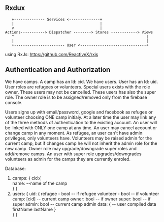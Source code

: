 ## Rxdux

       +-------------- Services <--------------+          
       |                                       |
       v                                       |
    Actions-----------> Dispatcher --------> Stores ------------> Views
       ^                                                            |
       |                                                            |  
       +----------------------- User <------------------------------+

  using RxJs: https://github.com/ReactiveX/rxjs

## Authentication and Authorization

   We have camps. A camp has an Id: cid. 
   We have users. User has an Id: uid. User roles are refugees or volunteers.
   Special users exists with the role owner. These users may not be cancelled. These users has also the super role. 
   The owner role is to be assigned/removed only from the firebase console.     
   
   Users signs up with email/password, google and facebook as refugee or volunteer choosing ONE camp initialy.
   At a later time the user may link any of the three methods of authentication to the existing account. 
   An user will be linked with ONLY one camp at any time. An user may cancel account or change camp in any moment.
   As refugee, an user can't have admin privileges, only volunteers have. 
   Volunteers may be raised admin for the current camp, but if changes camp he will not inherit the admin role for the new camp.
   Owner role may upgrade/downgrade super roles and add/remove camps.
   An user with super role upgrades/downgrades volunteers as admin for the camps they are currently enroled.     

   Database: 
   
   1. camps: {
        cid:{      
          name: --name of the camp       
        }
      } 
   2. users: {
        uid: {
          refugee - bool -- if refugee
          volunteer - bool -- if volunteer
          camp: [cid] -- current camp 
          owner: bool -- if owner
          super: bool -- if super
          admin: bool -- current camp admin
          data: { -- user compiled data
            firstName
            lastName
          }  
        }
      } 